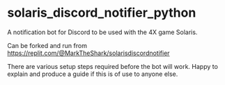 # solaris_discord_notifier_python
A notification bot for Discord to be used with the 4X game Solaris.

Can be forked and run from https://replit.com/@MarkTheShark/solarisdiscordnotifier

There are various setup steps required before the bot will work. Happy to explain and produce a guide if this is of use to anyone else.
